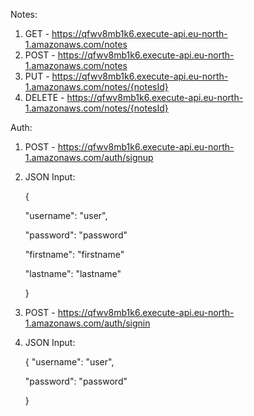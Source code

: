   Notes:
  1. GET - https://qfwv8mb1k6.execute-api.eu-north-1.amazonaws.com/notes
  2. POST - https://qfwv8mb1k6.execute-api.eu-north-1.amazonaws.com/notes
  3. PUT - https://qfwv8mb1k6.execute-api.eu-north-1.amazonaws.com/notes/{notesId}
  4. DELETE - https://qfwv8mb1k6.execute-api.eu-north-1.amazonaws.com/notes/{notesId}

  Auth:
  1. POST - https://qfwv8mb1k6.execute-api.eu-north-1.amazonaws.com/auth/signup
  2. JSON Input:

     {
  
       "username": "user",
   
       "password": "password"
   
       "firstname": "firstname"

       "lastname": "lastname"

     } 
  
  1. POST - https://qfwv8mb1k6.execute-api.eu-north-1.amazonaws.com/auth/signin
  2. JSON Input:

     {
       "username": "user",

       "password": "password"

      }
       	
		  
		 
		
  
